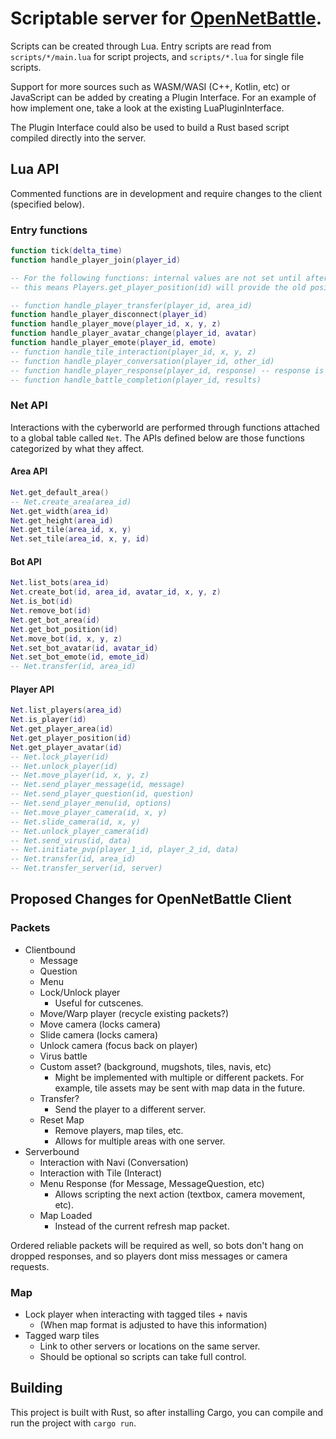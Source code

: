 # Scriptable server for [OpenNetBattle](https://github.com/TheMaverickProgrammer/OpenNetBattle).

Scripts can be created through Lua. Entry scripts are read from `scripts/*/main.lua` for script projects, and `scripts/*.lua` for single file scripts.

Support for more sources such as WASM/WASI (C++, Kotlin, etc) or JavaScript can be added by creating a Plugin Interface. For an example of how implement one, take a look at the existing LuaPluginInterface.

The Plugin Interface could also be used to build a Rust based script compiled directly into the server.

## Lua API

Commented functions are in development and require changes to the client (specified below).

### Entry functions

```Lua
function tick(delta_time)
function handle_player_join(player_id)

-- For the following functions: internal values are not set until after execution
-- this means Players.get_player_position(id) will provide the old position of the player, etc

-- function handle_player_transfer(player_id, area_id)
function handle_player_disconnect(player_id)
function handle_player_move(player_id, x, y, z)
function handle_player_avatar_change(player_id, avatar)
function handle_player_emote(player_id, emote)
-- function handle_tile_interaction(player_id, x, y, z)
-- function handle_player_conversation(player_id, other_id)
-- function handle_player_response(player_id, response) -- response is an index
-- function handle_battle_completion(player_id, results)
```

### Net API

Interactions with the cyberworld are performed through functions attached to a global table called `Net`. The APIs defined below are those functions categorized by what they affect.

#### Area API

```Lua
Net.get_default_area()
-- Net.create_area(area_id)
Net.get_width(area_id)
Net.get_height(area_id)
Net.get_tile(area_id, x, y)
Net.set_tile(area_id, x, y, id)
```

#### Bot API

```lua
Net.list_bots(area_id)
Net.create_bot(id, area_id, avatar_id, x, y, z)
Net.is_bot(id)
Net.remove_bot(id)
Net.get_bot_area(id)
Net.get_bot_position(id)
Net.move_bot(id, x, y, z)
Net.set_bot_avatar(id, avatar_id)
Net.set_bot_emote(id, emote_id)
-- Net.transfer(id, area_id)
```

#### Player API

```lua
Net.list_players(area_id)
Net.is_player(id)
Net.get_player_area(id)
Net.get_player_position(id)
Net.get_player_avatar(id)
-- Net.lock_player(id)
-- Net.unlock_player(id)
-- Net.move_player(id, x, y, z)
-- Net.send_player_message(id, message)
-- Net.send_player_question(id, question)
-- Net.send_player_menu(id, options)
-- Net.move_player_camera(id, x, y)
-- Net.slide_camera(id, x, y)
-- Net.unlock_player_camera(id)
-- Net.send_virus(id, data)
-- Net.initiate_pvp(player_1_id, player_2_id, data)
-- Net.transfer(id, area_id)
-- Net.transfer_server(id, server)
```

## Proposed Changes for OpenNetBattle Client

### Packets

- Clientbound
  - Message
  - Question
  - Menu
  - Lock/Unlock player
    - Useful for cutscenes.
  - Move/Warp player (recycle existing packets?)
  - Move camera (locks camera)
  - Slide camera (locks camera)
  - Unlock camera (focus back on player)
  - Virus battle
  - Custom asset? (background, mugshots, tiles, navis, etc)
    - Might be implemented with multiple or different packets.
      For example, tile assets may be sent with map data in the future.
  - Transfer?
    - Send the player to a different server.
  - Reset Map
    - Remove players, map tiles, etc.
    - Allows for multiple areas with one server.
- Serverbound
  - Interaction with Navi (Conversation)
  - Interaction with Tile (Interact)
  - Menu Response (for Message, MessageQuestion, etc)
    - Allows scripting the next action (textbox, camera movement, etc).
  - Map Loaded
    - Instead of the current refresh map packet.

Ordered reliable packets will be required as well, so bots don't hang on dropped responses, and so players dont miss messages or camera requests.

### Map

- Lock player when interacting with tagged tiles + navis
  - (When map format is adjusted to have this information)
- Tagged warp tiles
  - Link to other servers or locations on the same server.
  - Should be optional so scripts can take full control.

## Building

This project is built with Rust, so after installing Cargo, you can compile and run the project with `cargo run`.
